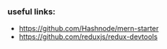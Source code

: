 ### useful links:

- https://github.com/Hashnode/mern-starter
- https://github.com/reduxjs/redux-devtools

